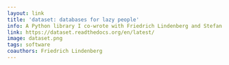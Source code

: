 ```yaml
---
layout: link
title: 'dataset: databases for lazy people'
info: A Python library I co-wrote with Friedrich Lindenberg and Stefan Wehrmeyer. Naked mole rat drawn by Johannes Koch.
link: https://dataset.readthedocs.org/en/latest/
image: dataset.png
tags: software
coauthors: Friedrich Lindenberg
---
```


